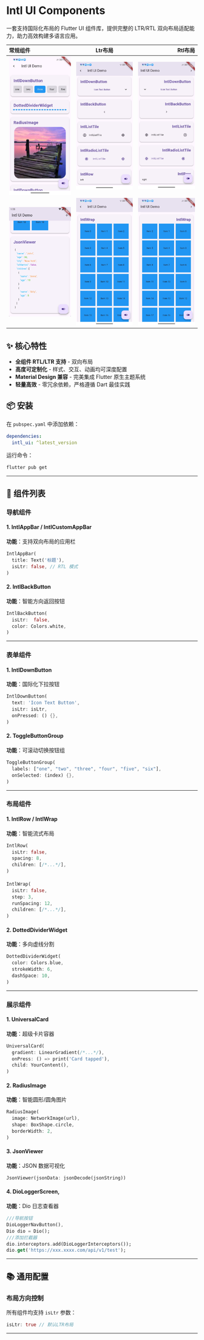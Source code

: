 # Intl UI Components

一套支持国际化布局的 Flutter UI 组件库，提供完整的 LTR/RTL 双向布局适配能力，助力高效构建多语言应用。

| 常规组件                                      |                     Ltr布局                     |                                         Rtl布局 |
|:------------------------------------------|:---------------------------------------------:|----------------------------------------------:|
| ![常规组建](doc/images/generalComponents.jpg) | ![常规组建](doc/images/generalComponents-ltr.jpg) | ![常规组建](doc/images/generalComponents-rtl.jpg) |
| ![常规组建](doc/images/JsonViewer.png)        |     ![常规组建](doc/images/IntlWrap-ltr.jpg)      |          ![常规组建](doc/images/IntlWrap-rtl.jpg) |


## ✨ 核心特性

- **全组件 RTL/LTR 支持** - 双向布局
- **高度可定制化** - 样式、交互、动画均可深度配置
- **Material Design 兼容** - 完美集成 Flutter 原生主题系统
- **轻量高效** - 零冗余依赖，严格遵循 Dart 最佳实践

## 📦 安装

在 `pubspec.yaml` 中添加依赖：

```yaml
dependencies:
  intl_ui: ^latest_version
```

运行命令：
```bash
flutter pub get
```

---

## 🧩 组件列表

### 导航组件

#### 1. IntlAppBar / IntlCustomAppBar
**功能**：支持双向布局的应用栏
```dart
IntlAppBar(
  title: Text('标题'),
  isLtr: false, // RTL 模式
)
```

#### 2. IntlBackButton
**功能**：智能方向返回按钮
```dart
IntlBackButton(
  isLtr:  false,
  color: Colors.white,
)
```

---

### 表单组件

#### 1. IntlDownButton
**功能**：国际化下拉按钮
```dart
IntlDownButton(
  text: 'Icon Text Button',
  isLtr: isLtr,
  onPressed: () {},
)
```

#### 2. ToggleButtonGroup
**功能**：可滚动切换按钮组
```dart
ToggleButtonGroup(
  labels: ["one", "two", "three", "four", "five", "six"],
  onSelected: (index) {},
)
```

---

### 布局组件

#### 1. IntlRow / IntlWrap
**功能**：智能流式布局
```dart
IntlRow(
  isLtr: false,
  spacing: 8,
  children: [/*...*/],
)

IntlWrap(
  isLtr: false,
  step: 3, 
  runSpacing: 12,
  children: [/*...*/],
)
```

#### 2. DottedDividerWidget
**功能**：多向虚线分割
```dart
DottedDividerWidget(
  color: Colors.blue,
  strokeWidth: 6,
  dashSpace: 10,
)
```

---

### 展示组件

#### 1. UniversalCard
**功能**：超级卡片容器
```dart
UniversalCard(
  gradient: LinearGradient(/*...*/),
  onPress: () => print('Card tapped'),
  child: YourContent(),
)
```

#### 2. RadiusImage
**功能**：智能圆形/圆角图片
```dart
RadiusImage(
  image: NetworkImage(url),
  shape: BoxShape.circle,
  borderWidth: 2,
)
```

#### 3. JsonViewer
**功能**：JSON 数据可视化
```dart
JsonViewer(jsonData: jsonDecode(jsonString))
```

#### 4.  DioLoggerScreen,
**功能**：Dio 日志查看器
```dart
///导航按钮
DioLoggerNavButton(),
Dio dio = Dio();
///添加拦截器
dio.interceptors.add(DioLoggerInterceptors());
dio.get('https://xxx.xxxx.com/api/v1/test');
```

---

## 📚 通用配置

### 布局方向控制
所有组件均支持 `isLtr` 参数：
```dart
isLtr: true // 默认LTR布局
```

---
